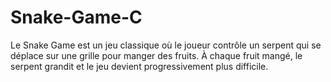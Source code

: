 # Snake-Game-C
Le Snake Game est un jeu classique où le joueur contrôle un serpent qui se déplace sur une grille pour manger des fruits. À chaque fruit mangé, le serpent grandit et le jeu devient progressivement plus difficile. 
